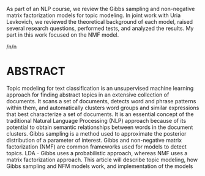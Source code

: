 As part of an NLP course, we review the Gibbs sampling and non-negative matrix factorization models for topic modeling. In joint work with Uria Levkovich, we reviewed the theoretical background of each model, raised several research questions, performed tests, and analyzed the results.
My part in this work focused on the NMF model.

/n/n

# ABSTRACT
Topic modeling for text classification is an unsupervised machine learning approach for finding abstract topics in an extensive collection of documents. It scans a set of documents, detects word and phrase patterns within them, and automatically clusters word groups and similar expressions that best characterize a set of documents. It is an essential concept of the traditional Natural Language Processing (NLP) approach because of its potential to obtain semantic relationships between words in the document clusters. Gibbs sampling is a method used to approximate the posterior distribution of a parameter of interest. Gibbs and non-negative matrix factorization (NMF) are common frameworks used for models to detect topics. LDA - Gibbs uses a probabilistic approach, whereas NMF uses a matrix factorization approach. This article will describe topic modeling, how Gibbs sampling and NFM models work, and implementation of the models
